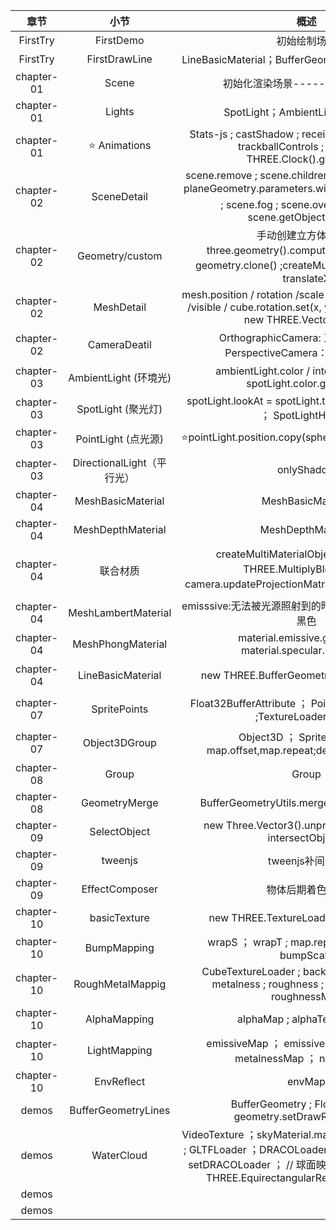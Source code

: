 |    章节    |            小节            |                             概述                             |                    ps                    |
| :--------: | :------------------------: | :----------------------------------------------------------: | :--------------------------------------: |
|  FirstTry  |         FirstDemo          |                         初始绘制场景                         |                                          |
|  FirstTry  |       FirstDrawLine        |      LineBasicMaterial；BufferGeometry.setFromPoints；       |                                          |
| chapter-01 |           Scene            |               初始化渲染场景-----AxesHelper；                |                                          |
| chapter-01 |           Lights           |               SpotLight；AmbientLight；Vector2               |                                          |
| chapter-01 |     :star: Animations      | Stats-js ;   castShadow ;   receiveShadow ;  dat.GUI ;   trackballControls ;   onResize ; THREE.Clock().getDelta() |                                          |
| chapter-02 |        SceneDetail         | scene.remove ;   scene.children.length ;   cube.name ;    planeGeometry.parameters.width ; scene.traverse :star:  ;    scene.fog ;   scene.overrideMaterial;   scene.getObjectByName |                                          |
| chapter-02 |      Geometry/custom       | 手动创建立方体：new three.geometry().computeFaceNormals ； geometry.clone() ;createMultiMaterialObject ； translateX |          Three.face3(125+弃用)           |
| chapter-02 |         MeshDetail         | mesh.position / rotation /scale /translateX /translateY /visible / cube.rotation.set(x, y, z) =cube.rotation = new THREE.Vector3(x,y,z) |                                          |
| chapter-02 |        CameraDeatil        | OrthographicCamera: 正交投影相机；PerspectiveCamera：透视投影相机 |                                          |
| chapter-03 |   AmbientLight (环境光)    | ambientLight.color / intensity / visible ; spotLight.color.getStyle() |    CubeGeometry(弃用) =>> BoxGeometry    |
| chapter-03 |     SpotLight (聚光灯)     | spotLight.lookAt = spotLight.target ; CameraHelper ； SpotLightHelper; |               可以产生阴影               |
| chapter-03 |    PointLight (点光源)     |     ⭐pointLight.position.copy(sphereLightMesh.position)      |               可以产生阴影               |
| chapter-03 | DirectionalLight（平行光） |                          onlyShadow                          |               可以产生阴影               |
| chapter-04 |     MeshBasicMaterial      |                      MeshBasicMaterial                       |                                          |
| chapter-04 |     MeshDepthMaterial      |                      MeshDepthMaterial                       |                                          |
| chapter-04 |          联合材质          | createMultiMaterialObject ； blending: THREE.MultiplyBlending ；camera.updateProjectionMatrix():star:相机更新需要调用 |                                          |
| chapter-04 |    MeshLambertMaterial     |    emisssive:无法被光源照射到的暗处显示的颜色，默认为黑色    |                   感光                   |
| chapter-04 |     MeshPhongMaterial      | material.emissive.getStyle()  ;  material.specular.getStyle() |                                          |
| chapter-04 |     LineBasicMaterial      |           new THREE.BufferGeometry().setFromPoints           |   Geometry(126+弃用)改为BufferGeometry   |
| chapter-07 |        SpritePoints        | Float32BufferAttribute ； PointsMaterial ； Points ;TextureLoader().load |  加载纹理需要require，不能直接引入路径   |
| chapter-07 |       Object3DGroup        | Object3D ； SpriteMaterial=> map.offset,map.repeat;depthTest;blending |    纹理大小位置，背景去黑色，融合模式    |
| chapter-08 |           Group            |                            Group                             |                                          |
| chapter-08 |       GeometryMerge        |          BufferGeometryUtils.mergeBufferGeometries           |                几何体合并                |
| chapter-09 |        SelectObject        | new Three.Vector3().unproject ; Raycaster ; intersectObjects |                 物体选中                 |
| chapter-09 |          tweenjs           |                       tweenjs补间动画                        |                                          |
| chapter-09 |       EffectComposer       |                       物体后期着色处理                       |               物体选中光圈               |
| chapter-10 |        basicTexture        |            new THREE.TextureLoader().load("path")            |                 纹理加载                 |
| chapter-10 |        BumpMapping         |      wrapS ； wrapT ; map.repeat ; bumpMap ; bumpScale       |                  UV贴图                  |
| chapter-10 |      RoughMetalMappig      | CubeTextureLoader ; background ; envMap ; metalness ; roughness ; metalnessMap ; roughnessMap | MeshStandardMaterial的金属贴图和粗糙贴图 |
| chapter-10 |        AlphaMapping        |               alphaMap ;  alphaTest ;  repeat                |                 透明贴图                 |
| chapter-10 |        LightMapping        | emissiveMap ； emissive ； normalMap ； metalnessMap ； normalScale |                自发光贴图                |
| chapter-10 |         EnvReflect         |                            envMap                            |               环境反射物体               |
|   demos    |    BufferGeometryLines     | BufferGeometry ; Float32Array ; geometry.setDrawRange ; Line |                                          |
|   demos    |         WaterCloud         | VideoTexture ；skyMaterial.map.needsUpdate = true ; GLTFLoader ；DRACOLoader ；setDecoderPath ；setDRACOLoader ； // 球面映射 texture.mapping = THREE.EquirectangularReflectionMapping; |         水天一色demos ；视频纹理         |
|   demos    |                            |                                                              |                                          |
|   demos    |                            |                                                              |                                          |




